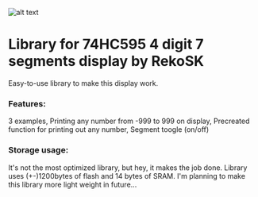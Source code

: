 ![alt text](https://techfun.sk/wp-content/uploads/2022/05/c-11.jpg)
# Library for 74HC595 4 digit 7 segments display by RekoSK
Easy-to-use library to make this display work.

### Features:
3 examples,
Printing any number from -999 to 999 on display,
Precreated function for printing out any number,
Segment toogle (on/off)

### Storage usage:
It's not the most optimized library, but hey, it makes the job done.
Library uses (+-)1200bytes of flash and 14 bytes of SRAM.
I'm planning to make this library more light weight in future...